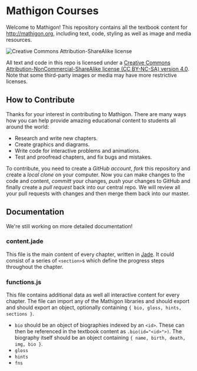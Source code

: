 # Mathigon Courses

Welcome to Mathigon! This repository contains all the textbook content for http://mathigon.org, including text, code, styling as well as image and media resources.

![Creative Commons Attribution-ShareAlike license](https://licensebuttons.net/l/by-nc-sa/3.0/88x31.png "CC BY-NC-SA")

All text and code in this repo is licensed under a [Creative Commons Attribution-NonCommercial-ShareAlike license (CC BY-NC-SA) version 4.0](https://creativecommons.org/licenses/by-nc-sa/4.0/). Note that some third-party images or media may have more restrictive licenses.

## How to Contribute
Thanks for your interest in contributing to Mathigon. There are many ways how you can help provide amazing educational content to students all around the world:
* Research and write new chapters.
* Create graphics and diagrams.
* Write code for interactive problems and animations.
* Test and proofread chapters, and fix bugs and mistakes.

To contribute, you need to create a _GitHub account_, _fork_ this repository and create a _local clone_ on your computer. Now you can make changes to the code and content, _committ_ your changes, _push_ your changes to GitHub and finally create a _pull request_ back into our central repo. We will review all your pull requests with changes and then merge them back into our master.


## Documentation

We're still working on more detailed documentation!

### content.jade
This file is the main content of every chapter, written in [Jade](http://jade-lang.com). It could consist of a series of `<section>`s which define the progress steps throughout the chapter.

### functions.js
This file contains additional data as well all interactive content for every chapter. The file can import any of the Mathigon libraries and should export and should export an object, optionally containing `{ bio, gloss, hints, sections }`.

* `bio` should be an object of biographies indexed by an `<id>`. These can then be referenced in the textbook content as `.bio(id="<id>">)`. The biography itself should be an object containing `{ name, birth, death, img, bio }`.
* `gloss`
* `hints`
* `fns`
